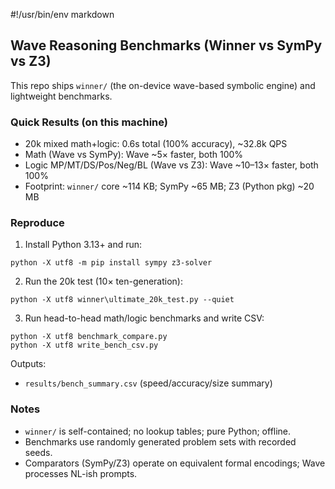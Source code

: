 #!/usr/bin/env markdown

## Wave Reasoning Benchmarks (Winner vs SymPy vs Z3)

This repo ships `winner/` (the on-device wave-based symbolic engine) and lightweight benchmarks.

### Quick Results (on this machine)
- 20k mixed math+logic: 0.6s total (100% accuracy), ~32.8k QPS
- Math (Wave vs SymPy): Wave ~5× faster, both 100%
- Logic MP/MT/DS/Pos/Neg/BL (Wave vs Z3): Wave ~10–13× faster, both 100%
- Footprint: `winner/` core ~114 KB; SymPy ~65 MB; Z3 (Python pkg) ~20 MB

### Reproduce
1) Install Python 3.13+ and run:

```
python -X utf8 -m pip install sympy z3-solver
```

2) Run the 20k test (10× ten-generation):

```
python -X utf8 winner\ultimate_20k_test.py --quiet
```

3) Run head-to-head math/logic benchmarks and write CSV:

```
python -X utf8 benchmark_compare.py
python -X utf8 write_bench_csv.py
```

Outputs:
- `results/bench_summary.csv` (speed/accuracy/size summary)

### Notes
- `winner/` is self-contained; no lookup tables; pure Python; offline.
- Benchmarks use randomly generated problem sets with recorded seeds.
- Comparators (SymPy/Z3) operate on equivalent formal encodings; Wave processes NL-ish prompts.


